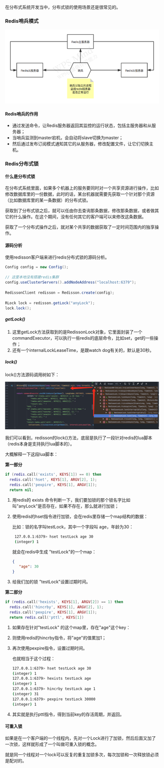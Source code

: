 在分布式系统开发当中，分布式锁的使用场景还是很常见的。

### Redis哨兵模式

![Redis哨兵](Redis分布式锁.assets/Redis哨兵.png)

#### Redis哨兵的作用

- 通过发送命令，让Redis服务器返回其监控的运行状态，包括主服务器和从服务器；
- 当哨兵监测到master宕机，会自动将slave切换为master；
- 然后通过发布订阅模式通知其它的从服务器，修改配置文件，让它们切换主机。

### Redis分布式锁

#### 什么是分布式锁

在分布式系统里面，如果多个机器上的服务要同时对一个共享资源进行操作，比如修改数据库里的一份数据，此时的话，某台机器就需要先获取一个针对那个资源（比如数据库里的某一条数据）的分布式锁。

获取到了分布式锁之后，就可以任由你去查询那条数据，修改那条数据，或者做其它的什么操作。在这个期间，没有任何其它的客户端可以来修改这条数据。

获取了一个分布式操作之后，就对某个共享的数据获取了一定时间范围内的独享操作。

#### 源码分析

使用redisson客户端来进行redis分布式锁的源码分析。

```java
Config config = new Config();

// 这里本地没有搭建redis集群
config.useClusterServers().addNodeAddress("localhost:6379");

RedissonClient redisson = Redisson.create(config);

RLock lock = redisson.getLock("anyLock");
lock.lock();
```

##### getLock()

1. 这里getLock方法获取到的是RedissonLock对象，它里面封装了一个commandExecutor，可以执行一些redis的底层命令，比如set，get的一些操作；
2. 还有一个internalLockLeaseTime，是跟watch dog有关的，默认是30秒。

##### lock()

lock()方法源码调用树如下：

<img src="Redis分布式锁.assets/redisson源码学习：lock方法.png" alt="redisson源码学习：lock方法" style="zoom:50%;" />

我们可以看到，redisson的lock()方法，底层是执行了一段针对redis的lua脚本（redis本身是支持执行lua脚本的）。

大概解释一下这段lua脚本：

**第一部分**

```lua
if (redis.call('exists', KEYS[1]) == 0) then 
  redis.call('hset', KEYS[1], ARGV[2], 1); 
  redis.call('pexpire', KEYS[1], ARGV[1]); 
  return nil; 
```

1. 用redis的 exists 命令判断一下，我们要加锁的那个锁名字比如叫"anyLock"是否存在，如果不存在，那么就进行加锁；

2. 使用redis的hset指令进行加锁，会在redis里存储一个map结构的数据：

   比如：锁的名字叫testLock，其中一个字段叫 age，年龄为30：

   ```bash
    127.0.0.1:6379> hset testLock age 30
    (integer) 1
   ```

   就会在redis中生成 "testLock"的一个map：

   ```json
   {
      "age": 30
   }
   ```

3. 给我们加的锁 "testLock"设置过期时间。

**第二部分**

```lua
if (redis.call('hexists', KEYS[1], ARGV[2]) == 1) then 
  redis.call('hincrby', KEYS[1], ARGV[2], 1); 
  redis.call('pexpire', KEYS[1], ARGV[1]); 
  return redis.call('pttl', KEYS[1])
```

1. 如果存在针对"testLock" 的这个map里，存在"age"这个key：

2. 则使用redis的hincrby指令，将"age"的值累加1；

3. 再次使用pexpire指令，设置过期时间。

   也就相当于这个过程：

   ```bash
   127.0.0.1:6379> hset testLock age 30
   (integer) 1
   127.0.0.1:6379> hexists testLock age
   (integer) 1
   127.0.0.1:6379> hincrby testLock age 1
   (integer) 31
   127.0.0.1:6379> pexpire testLock 30000
   (integer) 1
   ```

4. 其实就是执行pttl指令，得到当前key的存活周期，并返回。



#### 可重入锁

如果是在一个客户端的一个线程内，先对一个Lock进行了加锁，然后后面又加了一次锁，这样就形成了一个叫做可重入锁的概念。

就是同一个线程对一个lock可以反复的重复加锁多次，每次加锁和一次释放锁必须是配对的。

